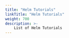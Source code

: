 ```yaml
---
title: "Helm Tutorials"
linkTitle: "Helm Tutorials"
weight: 700
description: >-
    List of Helm Tutorials
---
```


